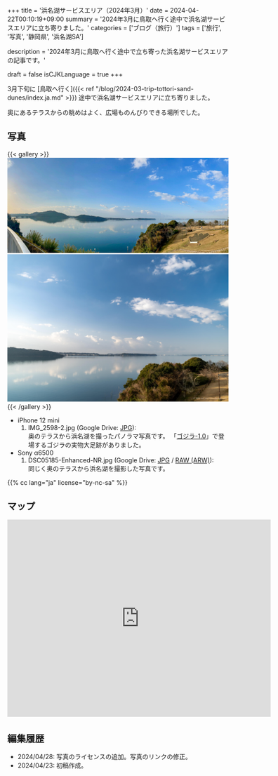 +++
title = '浜名湖サービスエリア（2024年3月）'
date = 2024-04-22T00:10:19+09:00
summary = '2024年3月に鳥取へ行く途中で浜名湖サービスエリアに立ち寄りました。'
categories = ['ブログ（旅行）']
tags = ['旅行', '写真', '静岡県', '浜名湖SA']

description = '2024年3月に鳥取へ行く途中で立ち寄った浜名湖サービスエリアの記事です。'

draft = false
isCJKLanguage = true
+++


3月下旬に [鳥取へ行く]({{< ref "/blog/2024-03-trip-tottori-sand-dunes/index.ja.md" >}}) 途中で浜名湖サービスエリアに立ち寄りました。

奥にあるテラスからの眺めはよく、広場ものんびりできる場所でした。


## 写真

{{< gallery >}}
  <img src="IMG_2598-2.jpg" alt="IMG_2598-2.jpg" class="grid-w60" />
  <img src="DSC05185-Enhanced-NR.jpg" alt="DSC05185-Enhanced-NR.jpg" class="grid-w40" />
{{< /gallery >}}


- iPhone 12 mini
    1. IMG\_2598-2.jpg (Google Drive: [JPG](https://drive.google.com/file/d/14SM1bAgDHwPqucvioK6lz87Acdof2CJ-/view)):  
       奥のテラスから浜名湖を撮ったパノラマ写真です。
       「[ゴジラ-1.0](https://ja.wikipedia.org/wiki/%E3%82%B4%E3%82%B8%E3%83%A9-1.0)」で登場するゴジラの実物大足跡がありました。
- Sony α6500
    1. DSC05185-Enhanced-NR.jpg (Google Drive: [JPG](https://drive.google.com/file/d/19QPb3BI8n4JVCdKtmc2SlAdluXJqECPF/view) / [RAW (ARW)](https://drive.google.com/file/d/11dM5vro8su9hvXZBehhIwwb6Bs8e55gA/view)):  
       同じく奥のテラスから浜名湖を撮影した写真です。


{{% cc lang="ja" license="by-nc-sa" %}}


## マップ

<iframe src="https://www.google.com/maps/embed?pb=!1m18!1m12!1m3!1d3276.9521462651196!2d137.6066219764942!3d34.78197997884623!2m3!1f0!2f0!3f0!3m2!1i1024!2i768!4f13.1!3m3!1m2!1s0x601b272259be1cbb%3A0x7ef95dc95f872643!2z6Iqd55Sf5YWs5ZySIOa1nOWQjea5llNB!5e0!3m2!1sen!2sjp!4v1713826076794!5m2!1sen!2sjp" width="600" height="450" style="border:0;" allowfullscreen="" loading="lazy" referrerpolicy="no-referrer-when-downgrade"></iframe>


## 編集履歴

- 2024/04/28: 写真のライセンスの追加。写真のリンクの修正。
- 2024/04/23: 初稿作成。


